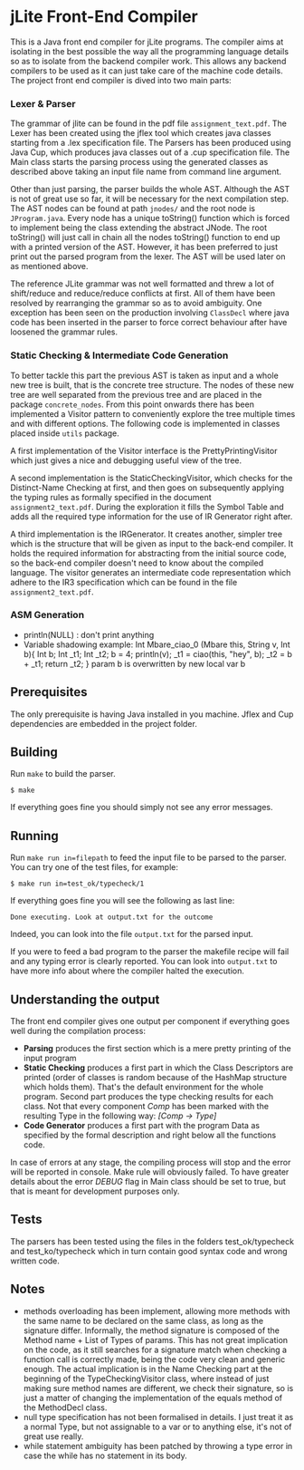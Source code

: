 # jLite Front-End Compiler 


This is a Java front end compiler for jLite programs.
The compiler aims at isolating in the best possible the way all the programming language details so as to isolate from the backend compiler work. This allows any backend compilers to be used as it can just take care of the machine code details.
The project front end compiler is dived into two main parts:

### Lexer & Parser
The grammar of jlite can be found in the pdf file `assignment_text.pdf`.
The Lexer has been created using the jflex tool which creates java classes starting from a .lex specification file. The Parsers has been produced using Java Cup, which produces java classes out of a .cup specification file. The Main class starts the parsing process using the generated classes as described above taking an input file name from command line argument.  

Other than just parsing, the parser builds the whole AST. Although the AST is not of great use so far, it will be necessary for the next compilation step. The AST nodes can be found at path `jnodes/` and the root node is `JProgram.java`. Every node has a unique toString() function which is forced to implement being the class extending the abstract JNode. The root toString() will just call in chain all the nodes toString() function to end up with a printed version of the AST. However, it has been preferred to just print out the parsed program from the lexer. The AST will be used later on as mentioned above.

The reference JLite grammar was not well formatted and threw a lot of shift/reduce and reduce/reduce conflicts at first. All of them have been resolved by rearranging the grammar so as to avoid ambiguity. One exception has been seen on the production involving `ClassDecl` where java code has been inserted in the parser to force correct behaviour after have loosened the grammar rules.

### Static Checking & Intermediate Code Generation
To better tackle this part the previous AST is taken as input and a whole new tree is built, that is the concrete tree structure. The nodes of these new tree are well separated from the previous tree and are placed in the package `concrete_nodes`. From this point onwards there has been implemented a Visitor pattern to conveniently explore the tree multiple times and with different options. The following code is implemented in classes placed inside `utils` package.

A first implementation of the Visitor interface is the PrettyPrintingVisitor which just gives a nice and debugging useful view of the tree.

A second implementation is the StaticCheckingVisitor, which checks for the Distinct-Name Checking at first, and then goes on subsequently applying the typing rules as formally specified in the document `assignment2_text.pdf`. During the exploration it fills the Symbol Table and adds all the required type information for the use of IR Generator right after. 

A third implementation is the IRGenerator. It creates another, simpler tree which is the structure that will be given as input to the back-end compiler. It holds the required information for abstracting from the initial source code, so the back-end compiler doesn't need to know about the compiled language. The visitor generates an intermediate code representation which adhere to the IR3 specification which can be found in the file `assignment2_text.pdf`.

### ASM Generation
- println(NULL) : don't print anything
- Variable shadowing example:
Int Mbare_ciao_0 (Mbare this, String v, Int b){
    Int b;
    Int _t1;
    Int _t2;
    b = 4;
    println(v);
    _t1 = ciao(this, "hey", b);
    _t2 = b + _t1;
    return _t2;
}
param b is overwritten by new local var b



## Prerequisites

The only prerequisite is having Java installed in you machine.
Jflex and Cup dependencies are embedded in the project folder.

## Building

Run `make` to build the parser.

    $ make

If everything goes fine you should simply not see any error messages.

## Running

Run `make run in=filepath` to feed the input file to be parsed to the parser. You can try one of the test files, for example:

    $ make run in=test_ok/typecheck/1

If everything goes fine you will see the following as last line:

    Done executing. Look at output.txt for the outcome

Indeed, you can look into the file `output.txt` for the parsed input.

If you were to feed a bad program to the parser the makefile recipe will fail and any typing error is clearly reported. You can look into `output.txt` to have more info about where the compiler halted the execution.

## Understanding the output

The front end compiler gives one output per component if everything goes well during the compilation process:
- <b>Parsing</b> produces the first section which is a mere pretty printing of the input program
- <b>Static Checking</b> produces a first part in which the Class Descriptors are printed (order of classes is random because of the HashMap structure which holds them). That's the default environment for the whole program. Second part produces the type checking results for each class. Not that every component _Comp_ has been marked with the resulting Type in the following way: 
_[Comp -> Type]_
- <b>Code Generator</b> produces a first part with the program Data as specified by the formal description and right below all the functions code.

In case of errors at any stage, the compiling process will stop and the error will be reported in console. Make rule will obviously failed.
To have greater details about the error _DEBUG_ flag in Main class should be set to true, but that is meant for development purposes only.

## Tests

The parsers has been tested using the files in the folders test_ok/typecheck and test_ko/typecheck which in turn contain good syntax code and wrong written code.

## Notes

- methods overloading has been implement, allowing more methods with the same name to be declared on the same class, as long as the signature differ. Informally, the method signature is composed of the Method name + List of Types of params. This has not great implication on the code, as it still searches for a signature match when checking a function call is correctly made, being the code very clean and generic enough. The actual implication is in the Name Checking part at the beginning of the TypeCheckingVisitor class, where instead of just making sure method names are different, we check their signature, so is just a matter of changing the implementation of the equals method of the MethodDecl class.
- null type specification has not been formalised in details. I just treat it as a normal Type, but not assignable to a var or to anything else, it's not of great use really.
- while statement ambiguity has been patched by throwing a type error in case the while has no statement in its body.
